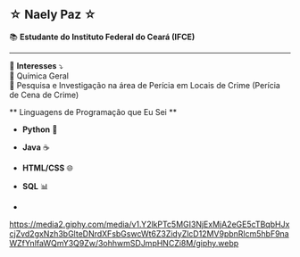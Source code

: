☆ Naely Paz ☆
--

📚 **Estudante do Instituto Federal do Ceará (IFCE)**

---
🔎 **Interesses** ⤵️  
📍 Química Geral  
📍 Pesquisa e Investigação na área de Perícia em Locais de Crime (Perícia de Cena de Crime)


** Linguagens de Programação que Eu Sei **

- **Python** 🐍
- **Java** ☕
- **HTML/CSS** 🌐
- **SQL** 📊

-
https://media2.giphy.com/media/v1.Y2lkPTc5MGI3NjExMjA2eGE5cTBqbHJxcjZvd2gxNzh3bGlteDNrdXFsbGswcWt6Z3ZidyZlcD12MV9pbnRlcm5hbF9naWZfYnlfaWQmY3Q9Zw/3ohhwmSDJmpHNCZi8M/giphy.webp
